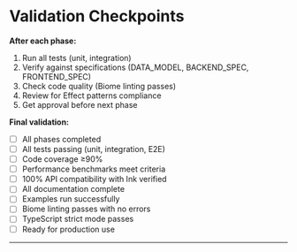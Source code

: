 # Validation Checkpoints

**After each phase:**
1. Run all tests (unit, integration)
2. Verify against specifications (DATA_MODEL, BACKEND_SPEC, FRONTEND_SPEC)
3. Check code quality (Biome linting passes)
4. Review for Effect patterns compliance
5. Get approval before next phase

**Final validation:**
- [ ] All phases completed
- [ ] All tests passing (unit, integration, E2E)
- [ ] Code coverage ≥90%
- [ ] Performance benchmarks meet criteria
- [ ] 100% API compatibility with Ink verified
- [ ] All documentation complete
- [ ] Examples run successfully
- [ ] Biome linting passes with no errors
- [ ] TypeScript strict mode passes
- [ ] Ready for production use

---
